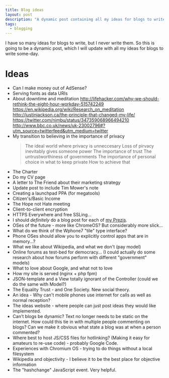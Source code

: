 ```yaml
---
title: Blog ideas
layout: post
description: "A dynamic post containing all my ideas for blogs to write some-day."
tags:
  - blogging
---
```

 
I have so many ideas for blogs to write, but I never write them. So this is going to be a dynamic post, which I will update with all my ideas for blogs to write some-day.

Ideas
===

- Can I make money out of AdSense?
- Serving fonts as data URIs
- About downtime and meditation
http://lifehacker.com/why-we-should-rethink-the-eight-hour-workday-515742249
https://en.wikipedia.org/wiki/Research_on_meditation
http://justinjackson.ca/the-principle-that-changed-my-life/
https://twitter.com/nimbu/status/347359068966494210
http://www.bbc.co.uk/news/uk-23002796#?utm_source=twitterfeed&utm_medium=twitter
- My transition to believing in the importance of privacy
  > The ideal world where privacy is unneccesary
  > Loss of pirvacy inevitably gives someone power
  > The importance of trust
  > The untrustworthiness of governments
  > The importance of personal choice in what to keep private
  > How to achieve that
- The Charter
- Do my CV page
- A letter to The Friend about their marketing strategy
- Update post to include Tim Mower's note
- Creating a launchpad PPA (for megatools)
- Citizen's/Basic Income
- The Hope not Hate meeting
- Client-to-client encryption
- HTTPS Everywhere and free SSLing...
- I should *definitely* do a blog post for each of [my Prezis](http://prezi.com/user/n7e3zerc5e9t/).
- OSes of the future - more like ChromeOS? But considerably more slick...
- What do we think of the Wphone7 "tile" type interface?
- Phone OSes should allow you to explicitly control apps that are in memory...?
- What we like about Wikipedia, and what we don't (pay model)
- Online forums as test-bed for democracy... (I could actually do some research about how forums perform with different "government" models)
- What to love about Google, and what not to love
- How my site is served (nginx + php fpm)
- JSON-template and a View totally ignorant of the Controller (could we do the same with Model?)
- The Equality Trust - and One Society. New social theory.
- An idea - Why can't mobile phones use internet for calls as well as normal reception?
- The ideas website - where people can just post ideas they would like implemented.
- Can't blogs be dynamic? Text no longer needs to be static on the internet. How could this tie in with multiple people commenting on blogs? Can we make it obvious what state a blog was at when a person commented?
- Where best to host JS/CSS files for hotlinking? (Making it easy for amateurs to re-use code) - probably Google Code.
- Experiences with Chromium OS - trying to do things without a local filesystem
- Wikipedia and objectivity - I believe it to be the best place for objective information
- The "hashchange" JavaScript event. Very helpful.
